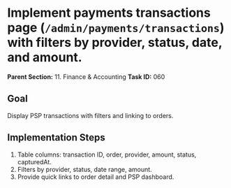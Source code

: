 # Implement payments transactions page (`/admin/payments/transactions`) with filters by provider, status, date, and amount.

**Parent Section:** 11. Finance & Accounting
**Task ID:** 060

## Goal
Display PSP transactions with filters and linking to orders.

## Implementation Steps
1. Table columns: transaction ID, order, provider, amount, status, capturedAt.
2. Filters by provider, status, date range, amount.
3. Provide quick links to order detail and PSP dashboard.
